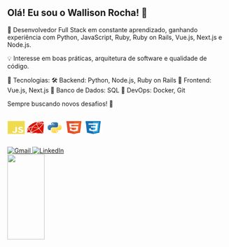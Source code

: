 ## Olá! Eu sou o Wallison Rocha! 👋

🚀 Desenvolvedor Full Stack em constante aprendizado, ganhando experiência com Python, JavaScript, Ruby, Ruby on Rails, Vue.js, Next.js e Node.js.

💡 Interesse em boas práticas, arquitetura de software e qualidade de código.

🔧 Tecnologias:
🛠️ Backend: Python, Node.js, Ruby on Rails
🎨 Frontend: Vue.js, Next.js
💾 Banco de Dados: SQL
🐳 DevOps: Docker, Git

Sempre buscando novos desafios! 🚀

<div style="display: inline_block"><br>
  <img align="center" alt="Wallison-Js" height="30" width="40" src="https://raw.githubusercontent.com/devicons/devicon/master/icons/javascript/javascript-plain.svg">
  <img align="center" alt="Wallison-Ruby" height="30" width="40" src="https://raw.githubusercontent.com/devicons/devicon/master/icons/ruby/ruby-plain.svg">
  <img align="center" alt="Wallison-Python" height="30" width="40" src="https://raw.githubusercontent.com/devicons/devicon/master/icons/python/python-original.svg">
  <img align="center" alt="Wallison-HTML" height="30" width="40" src="https://raw.githubusercontent.com/devicons/devicon/master/icons/html5/html5-original.svg">
  <img align="center" alt="Wallison-CSS" height="30" width="40" src="https://raw.githubusercontent.com/devicons/devicon/master/icons/css3/css3-original.svg">
</div>

  ##

 <div> 
  <a href="mailto:wallisonrocha99@gmail.com" target="_blank" rel="noopener noreferrer">
    <img src="https://img.shields.io/badge/Gmail-D14836?style=for-the-badge&logo=gmail&logoColor=white" alt="Gmail">
  </a>

  <a href="https://www.linkedin.com/in/wallisonrocha96/" target="_blank" rel="noopener noreferrer">
    <img src="https://img.shields.io/badge/-LinkedIn-%230077B5?style=for-the-badge&logo=linkedin&logoColor=white" alt="LinkedIn">
  </a>
</div>

<div align="left">
  <img width="41%" height="195px" src="https://github-readme-stats.vercel.app/api/top-langs/?username=WallisonR&layout=compact&hide_border=true&title_color=fb6f92&text_color=ffffff&bg_color=0d1117" />
 </div>
